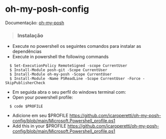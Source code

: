 # oh-my-posh-config

Documentação: [oh-my-posh](https://ohmyposh.dev/docs/installation/windows)

> ### Instalação
  
  - Execute no powershell os seguintes comandos para instalar as dependências
  - Execute in powershell the following commands
  
  ```shell
    $ Set-ExecutionPolicy RemoteSigned -scope CurrentUser
    $ Install-Module posh-git -Scope CurrentUser
    $ Install-Module oh-my-posh -Scope CurrentUser
    $ Install-Module -Name PSReadLine -Scope CurrentUser -Force -SkipPublisherCheck
  ```
  
  - Em seguida abra o seu perfil do windows terminal com:
  - Open your powershell profile:
  
  ```shell
    $ code $PROFILE
  ```
  - Adicione em seu $PROFILE  https://github.com/icaroperetti/oh-my-posh-config/blob/main/Microsoft.Powershell_profile.ps1
  - Add this in your $PROFILE https://github.com/icaroperetti/oh-my-posh-config/blob/main/Microsoft.Powershell_profile.ps1
